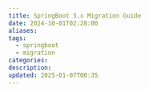 ```yaml
---
title: SpringBoot 3.x Migration Guide
date: 2024-10-01T02:28:00
aliases: 
tags:
  - springboot
  - migration
categories: 
description: 
updated: 2025-01-07T00:35
---
```

